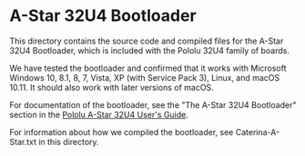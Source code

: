 # A-Star 32U4 Bootloader

This directory contains the source code and compiled files for the A-Star 32U4 Bootloader,
which is included with the Pololu 32U4 family of boards.

We have tested the bootloader and confirmed that it works with
Microsoft Windows 10, 8.1, 8, 7, Vista, XP (with Service Pack 3),
Linux, and macOS 10.11.
It should also work with later versions of macOS.

For documentation of the bootloader, see the "The A-Star 32U4 Bootloader"
section in the [Pololu A-Star 32U4 User's Guide][guide].

For information about how we compiled the bootloader,
see Caterina-A-Star.txt in this directory.

[guide]: https://www.pololu.com/docs/0J61
